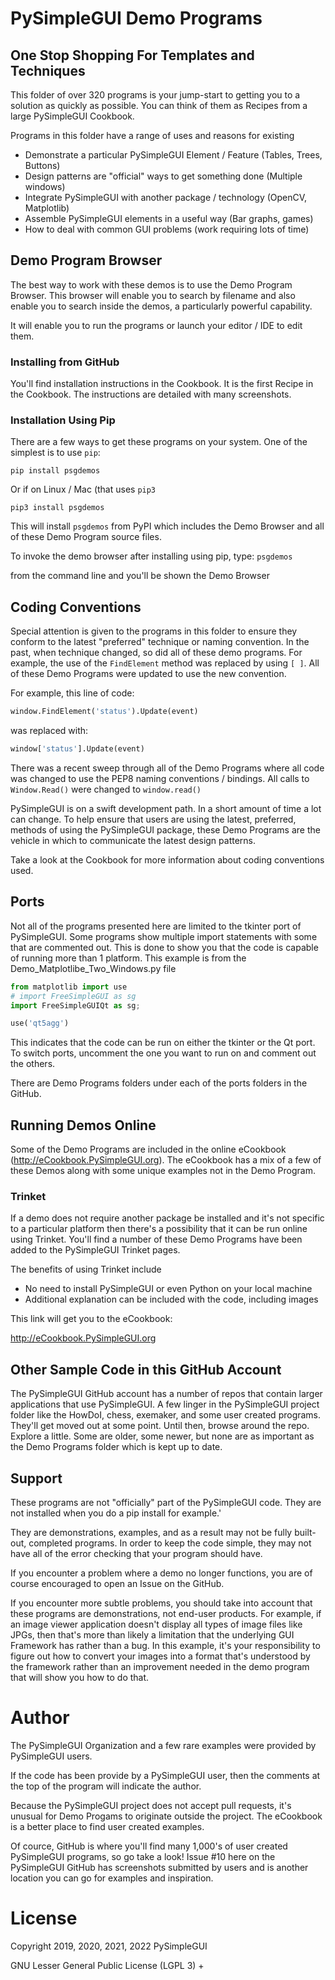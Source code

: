 # PySimpleGUI Demo Programs

## One Stop Shopping For Templates and Techniques

This folder of over 320 programs is your jump-start to getting you to a solution as quickly as possible.  You can think of them as Recipes from a large PySimpleGUI Cookbook.

Programs in this folder have a range of uses and reasons for existing

* Demonstrate a particular PySimpleGUI Element / Feature (Tables, Trees, Buttons)
* Design patterns are "official" ways to get something done (Multiple windows)
* Integrate PySimpleGUI with another package / technology (OpenCV, Matplotlib)
* Assemble PySimpleGUI elements in a useful way (Bar graphs, games)
* How to deal with common GUI problems (work requiring lots of time)


## Demo Program Browser

The best way to work with these demos is to use the Demo Program Browser.   This browser will enable you to search by filename and also enable you to search inside the demos, a particularly powerful capability.

It will enable you to run the programs or launch your editor / IDE to edit them.

### Installing from GitHub

You'll find installation instructions in the Cookbook.  It is the first Recipe in the Cookbook.  The instructions are detailed with many screenshots.

### Installation Using Pip

There are a few ways to get these programs on your system.  One of the simplest is to use `pip`:

`pip install psgdemos`

Or if on Linux / Mac (that uses `pip3`


`pip3 install psgdemos`

This will install `psgdemos` from PyPI which includes the Demo Browser and all of these Demo Program source files.

To invoke the demo browser after installing using pip, type:
`psgdemos`

from the command line and you'll be shown the Demo Browser


## Coding Conventions

Special attention is given to the programs in this folder to ensure they conform to the latest "preferred" technique or naming convention.  In the past, when technique changed, so did all of these demo programs.  For example, the use of the `FindElement` method was replaced by using `[ ]`.  All of these Demo Programs were updated to use the new convention.

For example, this line of code:

```python
window.FindElement('status').Update(event)
```

was replaced with:

```python
window['status'].Update(event)
```

There was a recent sweep through all of the Demo Programs where all code was changed to use the PEP8 naming conventions / bindings.  All calls to `Window.Read()` were changed to `window.read()`

PySimpleGUI is on a swift development path.  In a short amount of time a lot can change.  To help ensure that users are using the latest, preferred, methods of using the PySimpleGUI package, these Demo Programs are the vehicle in which to communicate the latest design patterns.

Take a look at the Cookbook for more information about coding conventions used.

## Ports

Not all of the programs presented here are limited to the tkinter port of PySimpleGUI.  Some programs show multiple import statements with some that are commented out.  This is done to show you that the code is capable of running more than 1 platform.  This example is from the Demo_Matplotlibe_Two_Windows.py file

```python
from matplotlib import use
# import FreeSimpleGUI as sg
import FreeSimpleGUIQt as sg;

use('qt5agg')
```

This indicates that the code can be run on either the tkinter or the Qt port.  To switch ports, uncomment the one you want to run on and comment out the others.

There are Demo Programs folders under each of the ports folders in the GitHub.


## Running Demos Online

Some of the Demo Programs are included in the online eCookbook (http://eCookbook.PySimpleGUI.org).  The eCookbook has a mix of a few of these Demos along with some unique examples not in the Demo Program.


### Trinket

If a demo does not require another package be installed and it's not specific to a particular platform then there's a possibility that it can be run online using Trinket.  You'll find a number of these Demo Programs have been added to the PySimpleGUI Trinket pages.

The benefits of using Trinket include

* No need to install PySimpleGUI or even Python on your local machine
* Additional explanation can be included with the code, including images

This link will get you to the eCookbook:

http://eCookbook.PySimpleGUI.org


## Other Sample Code in this GitHub Account

The PySimpleGUI GitHub account has a number of repos that contain larger applications that use PySimpleGUI. A few linger in the PySimpleGUI project folder like the HowDoI, chess, exemaker, and some user created programs.  They'll get moved out at some point.  Until then, browse around the repo.  Explore a little.  Some are older, some newer, but none are as important as the Demo Programs folder which is kept up to date.

## Support

These programs are not "officially" part of the PySimpleGUI code.  They are not installed when you do a pip install for example.'

They are demonstrations, examples, and as a result may not be fully built-out, completed programs.  In order to keep the code simple, they may not have all of the error checking that your program should have.

If you encounter a problem where a demo no longer functions, you are of course encouraged to open an Issue on the GitHub.

If you encounter more subtle problems, you should take into account that these programs are demonstrations, not end-user products.  For example, if an image viewer application doesn't display all types of image files like JPGs, then that's more than likely a limitation that the underlying GUI Framework has rather than a bug.  In this example, it's your responsibility to figure out how to convert your images into a format that's understood by the framework rather than an improvement needed in the demo program that will show you how to do that.


# Author

The PySimpleGUI Organization and a few rare examples were provided by PySimpleGUI users.

If the code has been provide by a PySimpleGUI user, then the comments at the top of the program will indicate the author.

Because the PySimpleGUI project does not accept pull requests, it's unusual for Demo Progams to originate outside the project.  The eCookbook is a better place to find user created examples.

Of cource, GitHub is where you'll find many 1,000's of user created PySimpleGUI programs, so go take a look!  Issue #10 here on the PySimpleGUI GitHub has screenshots submitted by users and is another location you can go for examples and inspiration.

# License

Copyright 2019, 2020, 2021, 2022 PySimpleGUI

GNU Lesser General Public License (LGPL 3) +
